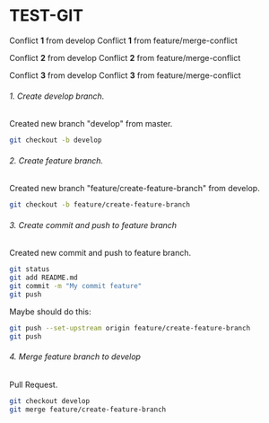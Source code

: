 # TEST-GIT

Conflict **1** from develop
Conflict **1** from feature/merge-conflict

Conflict **2** from develop
Conflict **2** from feature/merge-conflict

Conflict **3** from develop
Conflict **3** from feature/merge-conflict

###### 1. Create develop branch.

Created new branch "develop" from master.

```bash
git checkout -b develop
```

###### 2. Create feature branch.

Created new branch "feature/create-feature-branch" from develop.

```bash
git checkout -b feature/create-feature-branch
```

###### 3. Create commit and push to feature branch

Created new commit and push to feature branch.

```bash
git status
git add README.md
git commit -m "My commit feature"
git push
```

Maybe should do this:

```bash
git push --set-upstream origin feature/create-feature-branch
git push
```

###### 4. Merge feature branch to develop

Pull Request.

```bash
git checkout develop
git merge feature/create-feature-branch
```

